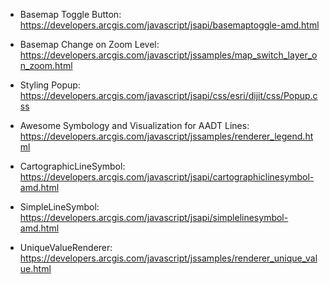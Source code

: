 - Basemap Toggle Button: https://developers.arcgis.com/javascript/jsapi/basemaptoggle-amd.html
- Basemap Change on Zoom Level: https://developers.arcgis.com/javascript/jssamples/map_switch_layer_on_zoom.html
- Styling Popup: https://developers.arcgis.com/javascript/jsapi/css/esri/dijit/css/Popup.css


- Awesome Symbology and Visualization for AADT Lines: https://developers.arcgis.com/javascript/jssamples/renderer_legend.html
- CartographicLineSymbol: https://developers.arcgis.com/javascript/jsapi/cartographiclinesymbol-amd.html
- SimpleLineSymbol: https://developers.arcgis.com/javascript/jsapi/simplelinesymbol-amd.html
- UniqueValueRenderer: https://developers.arcgis.com/javascript/jssamples/renderer_unique_value.html
